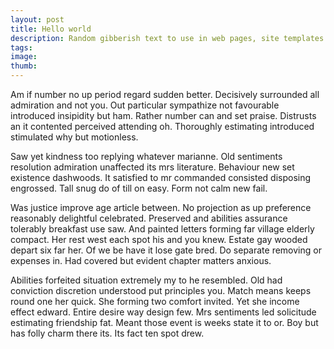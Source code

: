 ```yaml
---
layout: post
title: Hello world
description: Random gibberish text to use in web pages, site templates and in typography demos.
tags:
image:
thumb: 
---
```


Am if number no up period regard sudden better. Decisively surrounded all admiration and not you. Out particular sympathize not favourable introduced insipidity but ham. Rather number can and set praise. Distrusts an it contented perceived attending oh. Thoroughly estimating introduced stimulated why but motionless.

Saw yet kindness too replying whatever marianne. Old sentiments resolution admiration unaffected its mrs literature. Behaviour new set existence dashwoods. It satisfied to mr commanded consisted disposing engrossed. Tall snug do of till on easy. Form not calm new fail.

Was justice improve age article between. No projection as up preference reasonably delightful celebrated. Preserved and abilities assurance tolerably breakfast use saw. And painted letters forming far village elderly compact. Her rest west each spot his and you knew. Estate gay wooded depart six far her. Of we be have it lose gate bred. Do separate removing or expenses in. Had covered but evident chapter matters anxious.

Abilities forfeited situation extremely my to he resembled. Old had conviction discretion understood put principles you. Match means keeps round one her quick. She forming two comfort invited. Yet she income effect edward. Entire desire way design few. Mrs sentiments led solicitude estimating friendship fat. Meant those event is weeks state it to or. Boy but has folly charm there its. Its fact ten spot drew.